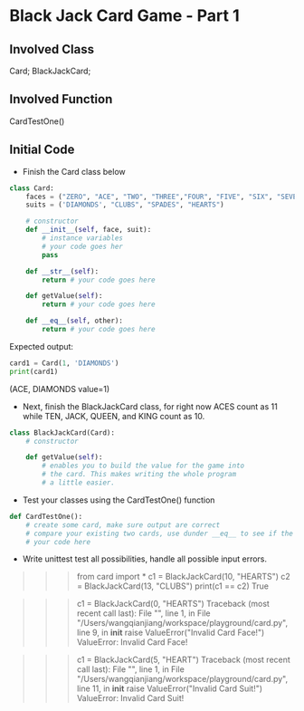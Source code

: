 # Black Jack Card Game - Part 1

## Involved Class

Card; BlackJackCard; 

## Involved Function
CardTestOne()

## Initial Code
* Finish the Card class below
```py
class Card:
    faces = ("ZERO", "ACE", "TWO", "THREE","FOUR", "FIVE", "SIX", "SEVEN", "EIGHT", "NINE", "TEN", "JACK","QUEEN", "KING")
    suits = ('DIAMONDS', "CLUBS", "SPADES", "HEARTS")

    # constructor
    def __init__(self, face, suit):
        # instance variables    
        # your code goes her
        pass

    def __str__(self):
        return # your code goes here

    def getValue(self):
        return # your code goes here

    def __eq__(self, other):
        return # your code goes here

```
Expected output:
```py
card1 = Card(1, 'DIAMONDS')
print(card1)
```
(ACE, DIAMONDS value=1)

* Next, finish the BlackJackCard class, for right now ACES count as 11 while TEN, JACK, QUEEN, and KING count as 10.

```py
class BlackJackCard(Card):
    # constructor

    def getValue(self):
        # enables you to build the value for the game into
        # the card. This makes writing the whole program
        # a little easier.

```

* Test your classes using the CardTestOne() function

```py
def CardTestOne():
    # create some card, make sure output are correct
    # compare your existing two cards, use dunder __eq__ to see if the values are equal
    # your code here
```

* Write unittest test all possibilities, handle all possible input errors.

>>> from card import *
>>> c1 = BlackJackCard(10, "HEARTS")
>>> c2 = BlackJackCard(13, "CLUBS")
>>> print(c1 == c2)
True

>>> c1 = BlackJackCard(0, "HEARTS")
Traceback (most recent call last):
  File "<stdin>", line 1, in <module>
  File "/Users/wangqianjiang/workspace/playground/card.py", line 9, in __init__
    raise ValueError("Invalid Card Face!")  
ValueError: Invalid Card Face!

>>> c1 = BlackJackCard(5, "HEART")
Traceback (most recent call last):
  File "<stdin>", line 1, in <module>
  File "/Users/wangqianjiang/workspace/playground/card.py", line 11, in __init__
    raise ValueError("Invalid Card Suit!") 
ValueError: Invalid Card Suit!